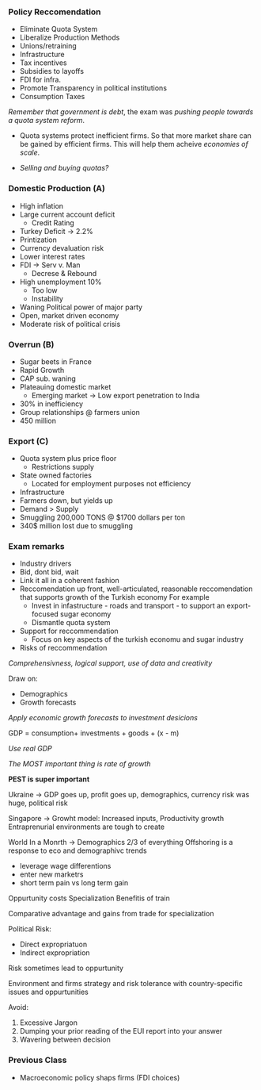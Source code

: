 
### Policy Reccomendation 

- Eliminate Quota System
- Liberalize Production Methods 
- Unions/retraining 
- Infrastructure
- Tax incentives
- Subsidies to layoffs 
- FDI for infra. 
- Promote Transparency in political institutions
- Consumption Taxes

*Remember that government is debt*, the exam was *pushing people towards a quota system reform*.

- Quota systems protect inefficient firms. So that more market share can be gained by efficient firms. This will help them acheive *economies of scale*. 

- *Selling and buying quotas?*

### Domestic Production (A)

- High inflation
- Large current account deficit
    + Credit Rating
- Turkey Deficit -> 2.2%
- Printization 
- Currency devaluation risk 
- Lower interest rates
- FDI -> Serv v. Man 
    + Decrese & Rebound 
- High unemployment 10% 
    + Too low
    + Instability 
- Waning Political power of major party 
- Open, market driven economy 
- Moderate risk of political crisis 


### Overrun (B)

- Sugar beets in France
- Rapid Growth
- CAP sub. waning 
- Plateauing domestic market
    + Emerging market -> Low export penetration to India 
- 30% in inefficiency 
- Group relationships @ farmers union 
- 450 million 

### Export (C)

- Quota system plus price floor 
    + Restrictions supply 
- State owned factories 
    + Located for employment purposes not efficiency 
- Infrastructure 
- Farmers down, but yields up 
- Demand > Supply 
- Smuggling 200,000 TONS @ $1700 dollars per ton
- 340$ million lost due to smuggling 

### Exam remarks 
- Industry drivers 
- Bid, dont bid, wait 
- Link it all in a coherent fashion 
- Reccomendation up front, well-articulated, reasonable reccomendation that supports growth of the Turkish economy For example
    + Invest in infastructure - roads and transport - to support an export-focused sugar economy 
    + Dismantle quota system 
- Support for reccommendation 
    + Focus on key aspects of the turkish economu and sugar industry 
- Risks of reccommendation 


*Comprehensivness, logical support, use of data and creativity*

Draw on: 
- Demographics 
- Growth forecasts 

*Apply economic growth forecasts to investment desicions*

GDP = consumption+ investments + goods + (x - m)

*Use real GDP*

*The MOST important thing is rate of growth*

**PEST is super important**

Ukraine -> 
GDP goes up, profit goes up, demographics, currency risk was huge, political risk 

Singapore -> 
Growht model: Increased inputs, Productivity growth 
Entraprenurial environments are tough to create 

World In a Monrth -> 
Demographics 2/3 of everything 
Offshoring is a response to eco and demographivc trends 
- leverage wage differentions
- enter new marketrs 
- short term pain vs long term gain 

Oppurtunity costs 
Specialization 
Benefitis of train 

Comparative advantage and gains from trade for specialization 

Political Risk: 
- Direct expropriatuon 
- Indirect expropriation 

Risk sometimes lead to oppurtunity 

Environment and firms strategy and risk tolerance with country-specific issues and oppurtunities 

 Avoid: 
1) Excessive Jargon 
2) Dumping your prior reading of the EUI report into your answer
3) Wavering between decision 



### Previous Class 
- Macroeconomic policy shaps firms (FDI choices)
